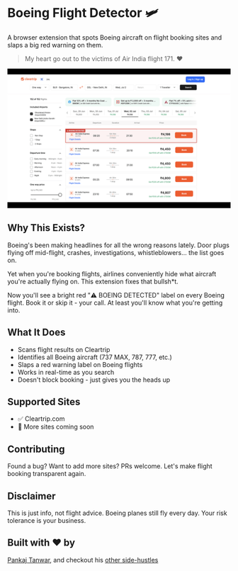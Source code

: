 # Boeing Flight Detector 🛩️

A browser extension that spots Boeing aircraft on flight booking sites and slaps a big red warning on them.

> My heart go out to the victims of Air India flight 171. ❤️

![Boeing Flight Detector Demo Image](./images/demo.png)

## Why This Exists?

Boeing's been making headlines for all the wrong reasons lately. Door plugs flying off mid-flight, crashes, investigations, whistleblowers... the list goes on. 

Yet when you're booking flights, airlines conveniently hide what aircraft you're actually flying on. This extension fixes that bullsh*t.

Now you'll see a bright red "⚠️ BOEING DETECTED" label on every Boeing flight. Book it or skip it - your call. At least you'll know what you're getting into.

## What It Does

- Scans flight results on Cleartrip
- Identifies all Boeing aircraft (737 MAX, 787, 777, etc.)
- Slaps a red warning label on Boeing flights
- Works in real-time as you search
- Doesn't block booking - just gives you the heads up

## Supported Sites

- ✅ Cleartrip.com
- 🔄 More sites coming soon

## Contributing

Found a bug? Want to add more sites? PRs welcome. Let's make flight booking transparent again.

## Disclaimer

This is just info, not flight advice. Boeing planes still fly every day. Your risk tolerance is your business.

## Built with ❤️ by

[Pankaj Tanwar](https://twitter.com/the2ndfloorguy), and checkout his [other side-hustles](https://pankajtanwar.in/side-hustles)

